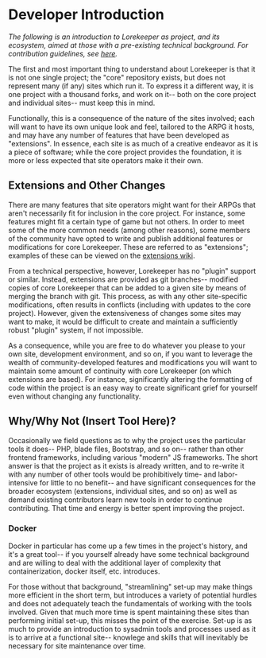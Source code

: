 # Developer Introduction

*The following is an introduction to Lorekeeper as project, and its ecosystem, aimed at those with a pre-existing technical background. For contribution guidelines, see [here](../contributing.md).*

The first and most important thing to understand about Lorekeeper is that it is not one single project; the "core" repository exists, but does not represent many (if any) sites which run it. To express it a different way, it is one project with a thousand forks, and work on it-- both on the core project and individual sites-- must keep this in mind.

Functionally, this is a consequence of the nature of the sites involved; each will want to have its own unique look and feel, tailored to the ARPG it hosts, and may have any number of features that have been developed as "extensions". In essence, each site is as much of a creative endeavor as it is a piece of software; while the core project provides the foundation, it is more or less expected that site operators make it their own.

## Extensions and Other Changes

There are many features that site operators might want for their ARPGs that aren't necessarily fit for inclusion in the core project. For instance, some features might fit a certain type of game but not others. In order to meet some of the more common needs (among other reasons), some members of the community have opted to write and publish additional features or modifications for core Lorekeeper. These are referred to as "extensions"; examples of these can be viewed on the [extensions wiki](https://wiki.lorekeeper.me/index.php?title=Category:Extensions).

From a technical perspective, however, Lorekeeper has no "plugin" support or similar. Instead, extensions are provided as git branches-- modified copies of core Lorekeeper that can be added to a given site by means of merging the branch with git. This process, as with any other site-specific modifications, often results in conflicts (including with updates to the core project). However, given the extensiveness of changes some sites may want to make, it would be difficult to create and maintain a sufficiently robust "plugin" system, if not impossible.

As a consequence, while you are free to do whatever you please to your own site, development environment, and so on, if you want to leverage the wealth of community-developed features and modifications you will want to maintain some amount of continuity with core Lorekeeper (on which extensions are based). For instance, significantly altering the formatting of code within the project is an easy way to create significant grief for yourself even without changing any functionality.

## Why/Why Not (Insert Tool Here)?

Occasionally we field questions as to why the project uses the particular tools it does-- PHP, blade files, Bootstrap, and so on-- rather than other frontend frameworks, including various "modern" JS frameworks. The short answer is that the project as it exists is already written, and to re-write it with any number of other tools would be prohibitively time- and labor-intensive for little to no benefit-- and have significant consequences for the broader ecosystem (extensions, individual sites, and so on) as well as demand existing contributors learn new tools in order to continue contributing. That time and energy is better spent improving the project.

### Docker

Docker in particular has come up a few times in the project's history, and it's a great tool-- if you yourself already have some technical background and are willing to deal with the additional layer of complexity that containerization, docker itself, etc. introduces.

For those without that background, "streamlining" set-up may make things more efficient in the short term, but introduces a variety of potential hurdles and does not adequately teach the fundamentals of working with the tools involved. Given that much more time is spent maintaining these sites than performing initial set-up, this misses the point of the exercise. Set-up is as much to provide an introduction to sysadmin tools and processes used as it is to arrive at a functional site-- knowlege and skills that will inevitably be necessary for site maintenance over time.